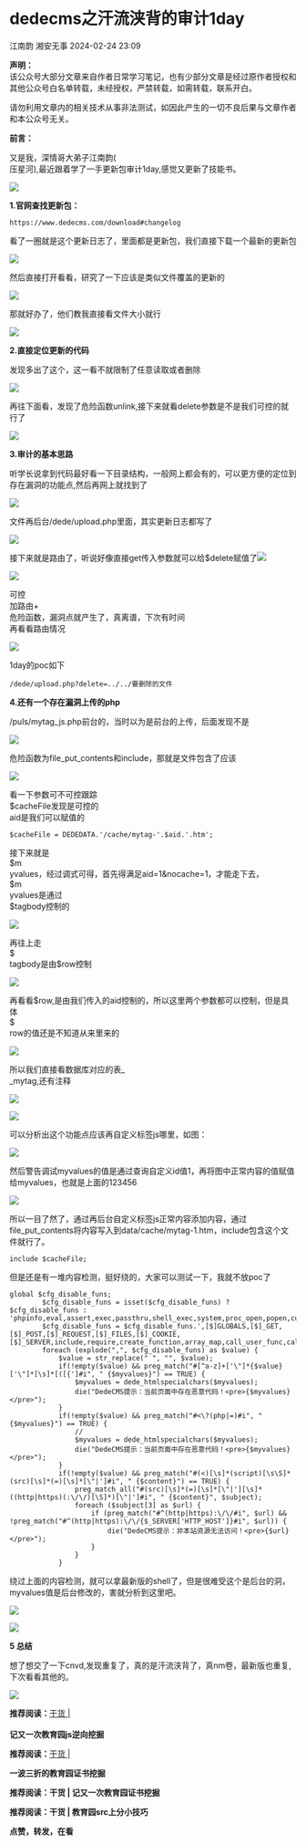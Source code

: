 #  dedecms之汗流浃背的审计1day   
江南韵  湘安无事   2024-02-24 23:09  
  
**声明：**  
该公众号大部分文章来自作者日常学习笔记，也有少部分文章是经过原作者授权和其他公众号白名单转载，未经授权，严禁转载，如需转载，联系开白。  
  
请勿利用文章内的相关技术从事非法测试，如因此产生的一切不良后果与文章作者和本公众号无关。  
  
  
**前言：**  
  
又是我，深情哥大弟子江南韵(  
压星河),最近跟着学了一手更新包审计1day,感觉又更新了技能书。  
  
![](https://mmbiz.qpic.cn/sz_mmbiz_png/S2ssjS1jNYv9BolQvdGSFEdl4ib84bMZNecy20sjn2rjbU39HpfHJMTRUtwOAxEr6QqR9AccE24VyaVgov4j04Q/640?wx_fmt=png&from=appmsg "")  
  
**1.官网查找更新包：**  
```
https://www.dedecms.com/download#changelog
```  
  
看了一圈就是这个更新日志了，里面都是更新包，我们直接下载一个最新的更新包  
  
  
![](https://mmbiz.qpic.cn/sz_mmbiz_png/S2ssjS1jNYv9BolQvdGSFEdl4ib84bMZNoS699PjKtRlswbibzDVSOXQf4e4PmyTlbncZxWk8kbNyb9BVIGhiaviaQ/640?wx_fmt=png&from=appmsg "")  
  
然后直接打开看看，研究了一下应该是类似文件覆盖的更新的  
  
  
![](https://mmbiz.qpic.cn/sz_mmbiz_png/S2ssjS1jNYv9BolQvdGSFEdl4ib84bMZN9kPfLpTnciaX9vNzkAgd0Q1SDQT7fEMvHe69dUvgT7ucQiaQesrhDIiag/640?wx_fmt=png&from=appmsg "")  
  
那就好办了，他们教我直接看文件大小就行  
  
  
![](https://mmbiz.qpic.cn/sz_mmbiz_png/S2ssjS1jNYv9BolQvdGSFEdl4ib84bMZNd4JwsdKe5Vqb8v85YMzPnGhYNmB9oBlRvCaRiawUibuLpNHdgliaWMxIg/640?wx_fmt=png&from=appmsg "")  
  
  
  
**2.直接定位更新的代码**  
  
发现多出了这个，这一看不就限制了任意读取或者删除  
  
![](https://mmbiz.qpic.cn/sz_mmbiz_png/S2ssjS1jNYv9BolQvdGSFEdl4ib84bMZN5yUibeTr9VuKCkC3ILgBQlZWibhJ6ibNdOy3wnwasuP3I4FeQic5dZlBlg/640?wx_fmt=png&from=appmsg "")  
  
再往下面看，发现了危险函数unlink,接下来就看delete参数是不是我们可控的就行了  
  
![](https://mmbiz.qpic.cn/sz_mmbiz_png/S2ssjS1jNYv9BolQvdGSFEdl4ib84bMZNia254ibkic4VePVemFpLicSz4KZpvVgGKtUt2uJKtsmXIfpdVDENtyLhFg/640?wx_fmt=png&from=appmsg "")  
  
  
**3.审计的基本思路**  
  
听学长说拿到代码最好看一下目录结构，一般网上都会有的，可以更方便的定位到存在漏洞的功能点,然后再网上就找到了  
  
![](https://mmbiz.qpic.cn/sz_mmbiz_png/S2ssjS1jNYv9BolQvdGSFEdl4ib84bMZNJEBGngy37bgWle5QC4jgzpZmZmgC2JdfSjvoUxxAicUhomXouYgUAxQ/640?wx_fmt=png&from=appmsg "")  
  
文件再后台/dede/upload.php里面，其实更新日志都写了  
  
![](https://mmbiz.qpic.cn/sz_mmbiz_png/S2ssjS1jNYv9BolQvdGSFEdl4ib84bMZNLG4GYsJm1LMGqXoxRDZKSria8ARrjWliauud8PxFia9RM89ofcfuel8Ew/640?wx_fmt=png&from=appmsg "")  
  
接下来就是路由了，听说好像直接get传入参数就可以给$delete赋值了![](https://res.wx.qq.com/t/wx_fed/we-emoji/res/v1.3.10/assets/newemoji/Shocked.png "")  
  
  
![](https://mmbiz.qpic.cn/sz_mmbiz_png/S2ssjS1jNYv9BolQvdGSFEdl4ib84bMZNr6ZXWmhRBk91jicPjatiaQKic2BgA1bD5iaACKmss2nUyEB83muuIUIGMg/640?wx_fmt=png&from=appmsg "")  
  
可控  
加路由+  
危险函数，漏洞点就产生了，真离谱，下次有时间  
再看看路由情况  
  
![](https://mmbiz.qpic.cn/sz_mmbiz_png/S2ssjS1jNYv9BolQvdGSFEdl4ib84bMZNWrNKRZ0oZA1PyNptKfCTniaROEL8icQKm2KeKyMqUxdSIfunUcEYeD3A/640?wx_fmt=png&from=appmsg "")  
  
1day的poc如下  
```
/dede/upload.php?delete=../../要删除的文件
```  
  
  
**4.还有一个存在漏洞上传的php**  
  
/puls/mytag_js.php前台的，当时以为是前台的上传，后面发现不是  
  
![](https://mmbiz.qpic.cn/sz_mmbiz_png/S2ssjS1jNYv9BolQvdGSFEdl4ib84bMZN5iaSPSjx5jAOMKvgG7EhEtz4HU5ZaibX3tE5AP2uC2Rn3NJiaCs6qMmMg/640?wx_fmt=png&from=appmsg "")  
  
  
危险函数为file_put_contents和include，那就是文件包含了应该  
  
![](https://mmbiz.qpic.cn/sz_mmbiz_jpg/S2ssjS1jNYv9BolQvdGSFEdl4ib84bMZNCrzjvzR4xSnr76RF7x0n8sGBRibfRfMej19HicQO7PT88jpmOdDibGgCA/640?wx_fmt=jpeg "")  
  
看一下参数可不可控跟踪  
$cacheFile发现是可控的   
aid是我们可以赋值的  
```
$cacheFile = DEDEDATA.'/cache/mytag-'.$aid.'.htm';
```  
  
接下来就是  
$m  
yvalues，经过调式可得，首先得满足aid=1&nocache=1，才能走下去，  
$m  
yvalues是通过  
$tagbody控制的  
  
![](https://mmbiz.qpic.cn/sz_mmbiz_png/S2ssjS1jNYv9BolQvdGSFEdl4ib84bMZNJ8dxtg9BKTu88uqibsLHVCbDiazEADpjticVyqTPUFaP3l2lfS9hX5zXg/640?wx_fmt=png&from=appmsg "")  
  
再往上走  
$  
tagbody是由$row控制  
  
![](https://mmbiz.qpic.cn/sz_mmbiz_png/S2ssjS1jNYv9BolQvdGSFEdl4ib84bMZN2eHOO9rIck0nfCtVCd1aQOPzzgtGJu9BhJTTH5sTerCTaImt0TqmuQ/640?wx_fmt=png&from=appmsg "")  
  
再看看$row,是由我们传入的aid控制的，所以这里两个参数都可以控制，但是具体  
$  
row的值还是不知道从来里来的  
  
![](https://mmbiz.qpic.cn/sz_mmbiz_png/S2ssjS1jNYv9BolQvdGSFEdl4ib84bMZNIz6v5tMxrgW1MmP1O0YZJQDPHk0xQt1Ln9Q3n0cmHb4EHImCxZVkXg/640?wx_fmt=png&from=appmsg "")  
  
所以我们直接看数据库对应的表_  
_mytag,还有注释  
  
![](https://mmbiz.qpic.cn/sz_mmbiz_png/S2ssjS1jNYv9BolQvdGSFEdl4ib84bMZNmNMFTrRhllfcekVejVrgKgjI2Rt3K0oZiaGL4oHsjJichhV3qQrdd4Vw/640?wx_fmt=png&from=appmsg "")  
  
![](https://mmbiz.qpic.cn/sz_mmbiz_png/S2ssjS1jNYv9BolQvdGSFEdl4ib84bMZNAhcoCTicibgndu5mblEwwP99EEbOeUXkMicgmDUQfy42Q7nib0iar6MeZLQ/640?wx_fmt=png&from=appmsg "")  
  
可以分析出这个功能点应该再自定义标签js哪里，如图：  
  
![](https://mmbiz.qpic.cn/sz_mmbiz_png/S2ssjS1jNYv9BolQvdGSFEdl4ib84bMZNS5DugT8pABTGQoeTrHCLyibqouLJWPib6iblAvngWQ9upMExrVne34MvA/640?wx_fmt=png&from=appmsg "")  
  
  
然后警告调试myvalues的值是通过查询自定义id值1，再将图中正常内容的值赋值给myvalues，也就是上面的123456  
  
  
![](https://mmbiz.qpic.cn/sz_mmbiz_png/S2ssjS1jNYv9BolQvdGSFEdl4ib84bMZN2XoBmUhypt7j834XwVxvED4zMjmibDwUXkXdVGsra3qv9oicb7kNicIpA/640?wx_fmt=png&from=appmsg "")  
  
所以一目了然了，通过再后台自定义标签js正常内容添加内容，通过file_put_contents将内容写入到data/cache/mytag-1.htm，include包含这个文件就行了。  
```
include $cacheFile;
```  
  
但是还是有一堆内容检测，挺好绕的，大家可以测试一下，我就不放poc了  
```
global $cfg_disable_funs;
        $cfg_disable_funs = isset($cfg_disable_funs) ? $cfg_disable_funs : 'phpinfo,eval,assert,exec,passthru,shell_exec,system,proc_open,popen,curl_exec,curl_multi_exec,parse_ini_file,show_source,file_put_contents,fsockopen,fopen,fwrite,preg_replace';
        $cfg_disable_funs = $cfg_disable_funs.',[$]GLOBALS,[$]_GET,[$]_POST,[$]_REQUEST,[$]_FILES,[$]_COOKIE,[$]_SERVER,include,require,create_function,array_map,call_user_func,call_user_func_array,array_filert';
        foreach (explode(",", $cfg_disable_funs) as $value) {
            $value = str_replace(" ", "", $value);
            if(!empty($value) && preg_match("#[^a-z]+['\"]*{$value}['\"]*[\s]*[([{']#i", " {$myvalues}") == TRUE) {
                $myvalues = dede_htmlspecialchars($myvalues);
                die("DedeCMS提示：当前页面中存在恶意代码！<pre>{$myvalues}</pre>");
            }
            if(!empty($value) && preg_match("#<\?(php|=)#i", " {$myvalues}") == TRUE) {
                //
                $myvalues = dede_htmlspecialchars($myvalues);
                die("DedeCMS提示：当前页面中存在恶意代码！<pre>{$myvalues}</pre>");
            }
            if(!empty($value) && preg_match("#(<)[\s]*(script)[\s\S]*(src)[\s]*(=)[\s]*[\"|']#i", " {$content}") == TRUE) {
                preg_match_all("#(src)[\s]*(=)[\s]*[\"|'][\s]*((http|https)(:\/\/)[\S]*)[\"|']#i", " {$content}", $subject);
                foreach ($subject[3] as $url) {
                    if (preg_match("#^(http|https):\/\/#i", $url) && !preg_match("#^(http|https):\/\/{$_SERVER['HTTP_HOST']}#i", $url)) {
                        die("DedeCMS提示：非本站资源无法访问！<pre>{$url}</pre>");
                    }
                }
            }
```  
  
绕过上面的内容检测，就可以拿最新版的shell了，但是很难受这个是后台的洞，myvalues值是后台修改的，害就分析到这里吧。  
  
![](https://mmbiz.qpic.cn/sz_mmbiz_png/S2ssjS1jNYv9BolQvdGSFEdl4ib84bMZNrqlPGxiaKvKibJJTDdW2wttsRKVsnVwDBicu4HGJbMzDk0CIPibD6IajAA/640?wx_fmt=png&from=appmsg "")  
  
  
![](https://mmbiz.qpic.cn/sz_mmbiz_png/S2ssjS1jNYv9BolQvdGSFEdl4ib84bMZNu1Tf3ibk5Lia9G2xfgH1DWKzibX3AKiau4H6BYyWESk58A4Po8U2brTMTA/640?wx_fmt=png&from=appmsg "")  
  
**5 总结**  
  
想了想交了一下cnvd,发现重复了，真的是汗流浃背了，真nm卷，最新版也重复,下次看看其他的。  
  
![](https://mmbiz.qpic.cn/sz_mmbiz_png/S2ssjS1jNYv9BolQvdGSFEdl4ib84bMZNhlsSuL64f4MD5pAYicAQ9ckPMRz4yTj9kyTqTu2TUN7v6tdM1IqIWVQ/640?wx_fmt=png&from=appmsg "")  
  
**推荐阅读：**[干货 |](http://mp.weixin.qq.com/s?__biz=MzU3Mjk2NDU2Nw==&mid=2247484042&idx=1&sn=4e790a24f47cac1c632c0d7bab91a7e8&chksm=fcc9a932cbbe2024429fa59c0ef858f9173a12470543d40be164343660f9842b9ed5d957e597&scene=21#wechat_redirect)  
   
**记又一次教育园js逆向挖掘**  
  
**推荐阅读：**[干货‍ |](http://mp.weixin.qq.com/s?__biz=MzU3Mjk2NDU2Nw==&mid=2247484200&idx=1&sn=0b3b9ebd2d3b7a5e391f2910b54ad75a&chksm=fcc9a890cbbe218675c798595d8aee6a9a500446d2c38a4c72cb737cc9c08f39903920cef957&scene=21#wechat_redirect)  
  
******一波三折的教育园证书挖掘******  
  
**推荐阅读：干货‍ | 记又一次教育园证书挖掘**  
  
**推荐阅读：干货‍ | 教育园src上分小技巧**  
  
**点赞，转发，在看**  
  
